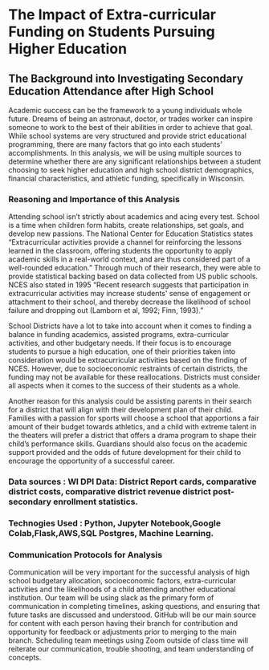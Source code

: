 # The Impact of Extra-curricular Funding on Students Pursuing Higher Education 
## The Background into Investigating Secondary Education Attendance after High School
Academic success can be the framework to a young individuals whole future. Dreams of being an astronaut, doctor, or trades worker can inspire someone to work to the best of their abilities in order to achieve that goal. While school systems are very structured and provide strict educational programming, there are many factors that go into each students’ accomplishments. In this analysis, we will be using multiple sources to determine whether there are any significant relationships between a student choosing to seek higher education and high school district demographics, financial characteristics, and athletic funding, specifically in Wisconsin.
### Reasoning and Importance of this Analysis
 Attending school isn’t strictly about academics and acing every test. School is a time when children form habits, create relationships, set goals, and develop new passions. The National Center for Education Statistics states “Extracurricular activities provide a channel for reinforcing the lessons learned in the classroom, offering students the opportunity to apply academic skills in a real-world context, and are thus considered part of a well-rounded education.”  Through much of their research, they were able to provide statistical backing based on data collected from US public schools. NCES also stated in 1995 “Recent research suggests that participation in extracurricular activities may increase students' sense of engagement or attachment to their school, and thereby decrease the likelihood of school failure and dropping out (Lamborn et al, 1992; Finn, 1993).” 
 
School Districts have a lot to take into account when it comes to finding a balance in funding academics, assisted programs, extra-curricular activities, and other budgetary needs. If their focus is to encourage students to pursue a high education, one of their priorities taken into consideration would be extracurricular activities based on the finding of NCES.  However, due to socioeconomic restraints of certain districts, the funding may not be available for these reallocations. Districts must consider all aspects when it comes to the success of their students as a whole.

Another reason for this analysis could be assisting parents in their search for a district that will align with their development plan of their child. Families with a passion for sports will choose a school that apportions a fair amount of their budget towards athletics, and a child with extreme talent in the theaters will prefer a district that offers a drama program to shape their child’s performance skills. Guardians should also focus on the academic support provided and the odds of future development for their child to encourage the opportunity of a successful career. 

### Data sources : WI DPI Data: District Report cards, comparative district costs, comparative district revenue district post-secondary enrollment statistics.
### Technogies Used : Python, Jupyter Notebook,Google Colab,Flask,AWS,SQL Postgres, Machine Learning.
### Communication Protocols for Analysis
Communication will be very important for the successful analysis of high school budgetary allocation, socioeconomic factors, extra-curricular activities and the likelihoods of a child attending another educational institution. Our team will be using slack as the primary form of communication in completing timelines, asking questions, and ensuring that future tasks are discussed and understood. GitHub will be our main source for content with each person having their branch for contribution and opportunity for feedback or adjustments prior to merging to the main branch. Scheduling team meetings using Zoom outside of class time will reiterate our communication, trouble shooting, and team understanding of concepts.
